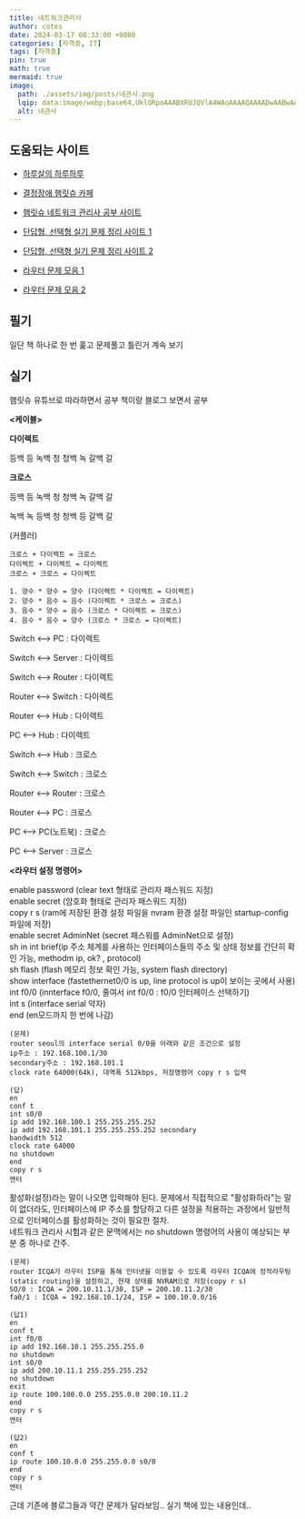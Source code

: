 ```yaml
---
title: 네트워크관리사
author: cotes
date: 2024-03-17 08:33:00 +0800
categories: [자격증, IT]
tags: [자격증]
pin: true
math: true
mermaid: true
image:
  path: ./assets/img/posts/네관사.png
  lqip: data:image/webp;base64,UklGRpoAAABXRUJQVlA4WAoAAAAQAAAADwAABwAAQUxQSDIAAAARL0AmbZurmr57yyIiqE8oiG0bejIYEQTgqiDA9vqnsUSI6H+oAERp2HZ65qP/VIAWAFZQOCBCAAAA8AEAnQEqEAAIAAVAfCWkAALp8sF8rgRgAP7o9FDvMCkMde9PK7euH5M1m6VWoDXf2FkP3BqV0ZYbO6NA/VFIAAAA
  alt: 네관사 
---
```


## 도움되는 사이트 

 - [하루살의 하루하루](https://m.blog.naver.com/limits2018?proxyReferer=https%3A%2F%2Fpresent4n6.tistory.com%2Fm%2F43&tab=1)

 - [결정장애 햄릿슈 카페](https://ahngo13.tistory.com/)
 
 - [햄릿슈 네트워크 관리사 공부 사이트](https://www.hamletshu.com/)

 - [단답형, 선택형 실기 문제 정리 사이트 1](https://dinosaur1.tistory.com/9)

 - [단답형, 선택형 실기 문제 정리 사이트 2](https://velog.io/@aljongjong/%EB%8B%A8%EB%8B%B5%ED%98%95-%EC%84%A0%ED%83%9D%ED%98%95-%EB%AC%B8%EC%A0%9C-%EC%A0%95%EB%A6%AC)

 - [라우터 문제 모음 1](https://velog.io/@zlevn/%EB%84%A4%ED%8A%B8%EC%9B%8C%ED%81%AC%EA%B4%80%EB%A6%AC%EC%82%AC-2%EA%B8%89-%EC%8B%A4%EA%B8%B0-%EB%9D%BC%EC%9A%B0%ED%84%B0-%EB%AC%B8%EC%A0%9C-%EB%AA%A8%EC%9D%8C)

 - [라우터 문제 모음 2](https://lineho.tistory.com/59)

## 필기

일단 책 하나로 한 번 훑고 문제풀고 틀린거 계속 보기

## 실기 

햄릿슈 유튜브로 따라하면서 공부
책이랑 블로그 보면서 공부

**<케이블>**

**다이렉트**

등백 등 녹백 청 청백 녹 갈백 갈

**크로스**

등백 등 녹백 청 청백 녹 갈백 갈

녹백 녹 등백 청 청백 등 갈백 갈

(커플러)
```
크로스 + 다이렉트 = 크로스
다이렉트 + 다이렉트 = 다이렉트
크로스 + 크로스 = 다이렉트

1. 양수 * 양수 = 양수 (다이렉트 * 다이렉트 = 다이렉트)
2. 양수 * 음수 = 음수 (다이렉트 * 크로스 = 크로스)
3. 음수 * 양수 = 음수 (크로스 * 다이렉트 = 크로스)
4. 음수 * 음수 = 양수 (크로스 * 크로스 = 다이렉트)
```

Switch <--> PC : 다이렉트

Switch <--> Server : 다이렉트

Switch <--> Router : 다이렉트

Router <--> Switch : 다이렉트

Router <--> Hub : 다이렉트

PC <-->  Hub : 다이렉트

Switch <--> Hub : 크로스

Switch <--> Switch : 크로스

Router <--> Router : 크로스

Router <--> PC : 크로스

PC <--> PC(노트북) : 크로스

PC <--> Server : 크로스


**<라우터 설정 명령어>**

enable password (clear text 형태로 관리자 패스워드 지정)  
enable secret (암호화 형태로 관리자 패스워드 지정)  
copy r s (ram에 저장된 환경 설정 파일을 nvram 환경 설정 파일인 startup-config 파일에 저장)  
enable secret AdminNet (secret 패스워를 AdminNet으로 설정)  
sh in int brief(ip 주소 체계를 사용하는 인터페이스들의 주소 및 상태 정보를 간단히 확인 가능, methodm ip, ok? , protocol)  
sh flash (flash 메모리 정보 확인 가능, system flash directory)  
show interface (fastethernet0/0 is up, line protocol is up이 보이는 곳에서 사용)  
int f0/0 (innterface f0/0, 줄여서 int f0/0 : f0/0 인터페이스 선택하기)  
int s (interface serial 약자)  
end (en모드까지 한 번에 나감) 

```
(문제)    
router seoul의 interface serial 0/0을 아래와 같은 조건으로 설정  
ip주소 : 192.168.100.1/30  
secondary주소 : 192.168.101.1  
clock rate 64000(64k), 대역폭 512kbps, 저장명령어 copy r s 입력 
 
(답)  
en  
conf t  
int s0/0  
ip add 192.168.100.1 255.255.255.252  
ip add 192.168.101.1 255.255.255.252 secondary  
bandwidth 512  
clock rate 64000  
no shutdown  
end 
copy r s  
엔터 
```

활성화(설정)라는 말이 나오면 입력해야 된다.
문제에서 직접적으로 "활성화하라"는 말이 없더라도, 인터페이스에 IP 주소를 할당하고 다른 설정을 적용하는 과정에서 일반적으로 인터페이스를 활성화하는 것이 필요한 절차.  
네트워크 관리사 시험과 같은 문맥에서는 no shutdown 명령어의 사용이 예상되는 부분 중 하나로 간주.

```
(문제)    
router ICQA가 라우터 ISP을 통해 인터넷을 이용할 수 있도록 라우터 ICQA에 정적라우팅(static routing)을 설정하고, 현재 상태를 NVRAM으로 저장(copy r s)  
SO/0 : ICQA = 200.10.11.1/30, ISP = 200.10.11.2/30   
fa0/1 : ICQA = 192.168.10.1/24, ISP = 100.10.0.0/16      
 
(답1)  
en  
conf t  
int f0/0  
ip add 192.168.10.1 255.255.255.0  
no shutdown  
int s0/0
ip add 200.10.11.1 255.255.255.252  
no shutdown  
exit 
ip route 100.100.0.0 255.255.0.0 200.10.11.2
end 
copy r s  
엔터  
 
(답2)  
en  
conf t  
ip route 100.10.0.0 255.255.0.0 s0/0  
end  
copy r s  
엔터
```


근데 기존에 블로그들과 약간 문제가 달라보임.. 실기 책에 있는 내용인데..


